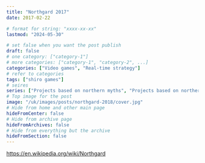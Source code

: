 ```yaml
---
title: "Northgard 2017"
date: 2017-02-22

# format for string: "xxxx-xx-xx"
lastmod: "2024-05-30"

# set false when you want the post publish
draft: false
# one category: ["category-1"]
# more categories: ["category-1", "category-2", ...]
categories: ["Video games", "Real-time strategy"]
# refer to categories
tags: ["shiro games"]
# seires
series: ["Projects based on northern myths", "Projects based on northern folklore"]
# Top image for the post
image: "/uk/images/posts/northgard-2018/cover.jpg"
# Hide from home and other main page
hideFromCenter: false
# Hide from archive page
hideFromArchives: false
# Hide from everything but the archive
hideFromSection: false
---
```

https://en.wikipedia.org/wiki/Northgard
<!--more-->